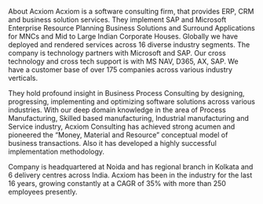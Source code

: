 About Acxiom
Acxiom is a software consulting firm, that provides ERP, CRM and business solution services.
They implement SAP and Microsoft Enterprise Resource Planning Business Solutions and Surround Applications for MNCs and Mid to Large Indian Corporate Houses.
Globally we have deployed and rendered services across 16 diverse industry segments.
The company is technology partners with Microsoft and SAP. Our cross technology and cross tech support is with MS NAV, D365, AX, SAP.
We have a customer base of over 175 companies across various industry verticals.

They hold profound insight in Business Process Consulting by designing, progressing, 
implementing and optimizing software solutions across various industries.
With our deep domain knowledge in the area of Process Manufacturing, Skilled based manufacturing, 
Industrial manufacturing and Service industry, Acxiom Consulting has achieved strong acumen and pioneered the “Money,
Material and Resource” conceptual model of business transactions. 
Also it has developed a highly successful implementation methodology.

Company is headquartered at Noida and has regional branch in Kolkata and 6 delivery centres across India. 
Acxiom has been in the industry for the last 16 years, growing constantly at a CAGR of 35% with more than 250 employees 
presently.
